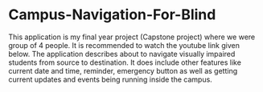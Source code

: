 # Campus-Navigation-For-Blind

This application is my final year project (Capstone project) where we were group of 4 people. It is recommended to watch the youtube link
given below.
The application describes about to navigate visually impaired students from source to destination. It does include other features like current
date and time, reminder, emergency button as well as getting current updates and events being running inside the campus.
